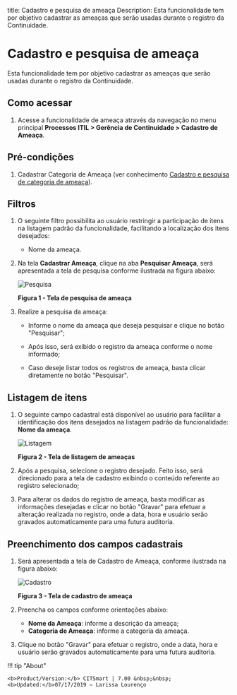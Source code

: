 title: Cadastro e pesquisa de ameaça
Description: Esta funcionalidade tem por objetivo cadastrar as ameaças que serão usadas durante o registro da Continuidade.
# Cadastro e pesquisa de ameaça

Esta funcionalidade tem por objetivo cadastrar as ameaças que serão usadas durante o registro da Continuidade.

Como acessar
-------------

1. Acesse a funcionalidade de ameaça através da navegação no menu principal 
**Processos ITIL > Gerência de Continuidade > Cadastro de Ameaça**.

Pré-condições
---------------

1. Cadastrar Categoria de Ameaça (ver conhecimento [Cadastro e pesquisa de categoria de ameaça](/pt-br/citsmart-platform-7/processes/continuity/threat-category.html)).

Filtros
---------

1. O seguinte filtro possibilita ao usuário restringir a participação de itens na listagem padrão da funcionalidade, 
facilitando a localização dos itens desejados:

    - Nome da ameaça.
    
2. Na tela **Cadastrar Ameaça**, clique na aba **Pesquisar Ameaça**, será apresentada a tela de pesquisa conforme ilustrada na 
figura abaixo:

    ![Pesquisa](images/ameaça.img1.png)
    
    **Figura 1 - Tela de pesquisa de ameaça**
    
3. Realize a pesquisa da ameaça:

    - Informe o nome da ameaça que deseja pesquisar e clique no botão "Pesquisar";

    - Após isso, será exibido o registro da ameaça conforme o nome informado;

    - Caso deseje listar todos os registros de ameaça, basta clicar diretamente no botão "Pesquisar".

Listagem de itens
-------------------

1. O seguinte campo cadastral está disponível ao usuário para facilitar a identificação dos itens desejados na listagem padrão
da funcionalidade: **Nome da ameaça**.

    ![Listagem](images/ameaça.img2.png)
    
    **Figura 2 - Tela de listagem de ameaças**
    
2. Após a pesquisa, selecione o registro desejado. Feito isso, será direcionado para a tela de cadastro exibindo o conteúdo 
referente ao registro selecionado;

3. Para alterar os dados do registro de ameaça, basta modificar as informações desejadas e clicar no botão "Gravar" para efetuar 
a alteração realizada no registro, onde a data, hora e usuário serão gravados automaticamente para uma futura auditoria.

Preenchimento dos campos cadastrais
-------------------------------------

1. Será apresentada a tela de Cadastro de Ameaça, conforme ilustrada na figura abaixo:

    ![Cadastro](images/ameaça.img3.png)
    
    **Figura 3 - Tela de cadastro de ameaça**
    
2. Preencha os campos conforme orientações abaixo:

    - **Nome da Ameaça**: informe a descrição da ameaça;
    - **Categoria de Ameaça**: informe a categoria da ameaça.
    
3. Clique no botão "Gravar" para efetuar o registro, onde a data, hora e usuário serão gravados automaticamente para uma 
futura auditoria.

!!! tip "About"

    <b>Product/Version:</b> CITSmart | 7.00 &nbsp;&nbsp;
    <b>Updated:</b>07/17/2019 – Larissa Lourenço
